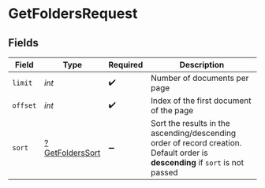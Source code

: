 # GetFoldersRequest


## Fields

| Field                                                                                                                          | Type                                                                                                                           | Required                                                                                                                       | Description                                                                                                                    |
| ------------------------------------------------------------------------------------------------------------------------------ | ------------------------------------------------------------------------------------------------------------------------------ | ------------------------------------------------------------------------------------------------------------------------------ | ------------------------------------------------------------------------------------------------------------------------------ |
| `limit`                                                                                                                        | *int*                                                                                                                          | :heavy_check_mark:                                                                                                             | Number of documents per page                                                                                                   |
| `offset`                                                                                                                       | *int*                                                                                                                          | :heavy_check_mark:                                                                                                             | Index of the first document of the page                                                                                        |
| `sort`                                                                                                                         | [?GetFoldersSort](../../models/operations/GetFoldersSort.md)                                                                   | :heavy_minus_sign:                                                                                                             | Sort the results in the ascending/descending order of record creation. Default order is **descending** if `sort` is not passed |
